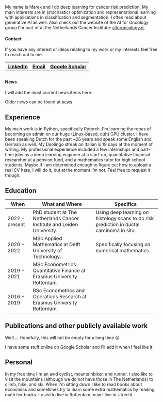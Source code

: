 My name is Marek and I do deep learning for cancer risk prediction. My main interests are in (stochastic) optimization and representational learning with applications in classification and segmentation. I often read about generative AI as well. Also check out the website of the AI for Oncology group I'm part of at the Netherlands Cancer Institute: [aiforoncology.nl](https://www.aiforoncology.nl/)

#### Contact

If you have any interest or ideas relating to my work or my interests feel free to reach out to me.

| [LinkedIn](https://nl.linkedin.com/in/marek-oerlemans-8756141ab) | [Email](mailto:m.oerlemans@nki.nl) | [Google Scholar](https://scholar.google.com/citations?user=VqffjqUAAAAJ) |
| :---: | :---: | :---: |
| |

#### News

I will add the most current news items here.

Older news can be found at [news](news.md)

## Experience

My main work is in Python, specifically Pytorch. I'm learning the ropes of becoming an admin on our huge (Linux-based, duh) GPU cluster. I have been speaking Dutch for the past ~26 years and speak some English and German as well. My Duolingo streak on Italian is 19 days at the moment of writing. My professional experience included a few internships and part-time jobs as a deep learning engineer at a start-up, quantitative financial researcher at a pension fund, and a mathematics tutor for high school students. Maybe if I am determined enough to figure out how to upload a real CV here, I will do it, but at the moment I'm not. Feel free to request it though.

## Education

| When | What and Where | Specifics |
| --- | --- | --- |
|2022 - present| PhD student at The Netherlands Cancer Institute and Leiden University. |Using deep learning on histology scans to do risk prediction in ductal carcinoma in situ.  |
|2020 - 2022| MSc Applied Mathematics at Delft University of Technology. |Specifically focusing on numerical mathematics.  |
|2019 - 2021| MSc Econometrics: Quantitative Finance at Erasmus University Rotterdam. |  |
|2016 - 2019| BSc Econometrics and Operations Research at Erasmus University Rotterdam. | |

## Publications and other publicly available work

Well.... Hopefully, this will not be empty for a long time 😜

I have some stuff online on Google Scholar and I'll add it when I feel like it

## Personal

In my free time I'm an avid cyclist, mountainbiker, and runner. I also like to visit the mountains (although we do not have those in The Netherlands) to climb, hike, and ski. When I'm sitting down I like to read books about economics and sometimes try to learn some extra mathematics by reading math textbooks. I used to live in Rotterdam, now I live in Utrecht.
